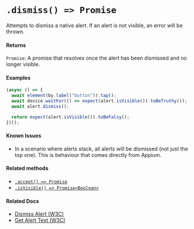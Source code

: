 # `.dismiss() => Promise`

Attempts to dismiss a native alert. If an alert is not visible, an error will be thrown.

#### Returns

`Promise`: A promise that resolves once the alert has been dismissed and no longer visible.

#### Examples

```javascript
(async () => {
  await element(by.label("button")).tap();
  await device.waitFor(() => expect(alert.isVisible()).toBeTruthy());
  await alert.dismiss();

  return expect(alert.isVisible()).toBeFalsy();
})();
```

#### Known Issues

- In a scenario where alerts stack, all alerts will be dismissed (not just the top one). This is behaviour that comes directly from Appium.

#### Related methods

- [`.accept() => Promise`](./accept.md)
- [`.isVisible() => Promise<Boolean>`](./isVisible.md)

#### Related Docs

- [Dismiss Alert (W3C)](https://www.w3.org/TR/webdriver/#dismiss-alert)
- [Get Alert Text (W3C)](https://www.w3.org/TR/webdriver/#get-alert-text)